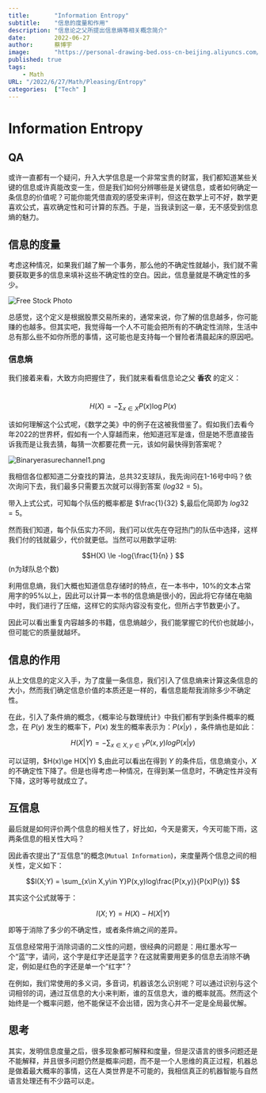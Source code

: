 ```yaml
---
title:       "Information Entropy"
subtitle:    "信息的度量和作用"
description: "信息论之父所提出信息熵等相关概念简介"
date:        2022-06-27
author:      蔡博宇
image:       "https://personal-drawing-bed.oss-cn-beijing.aliyuncs.com/img/pexels-tobi-620337.jpg"
published: true
tags:
    - Math
URL: "/2022/6/27/Math/Pleasing/Entropy"
categories:  ["Tech" ]
---
```


# Information Entropy

## QA

或许一直都有一个疑问，升入大学信息是一个非常宝贵的财富，我们都知道某些关键的信息或许真能改变一生，但是我们如何分辨哪些是关键信息，或者如何确定一条信息的价值呢？可能你能凭借直观的感受来评判，但这在数学上可不好，数学更喜欢公式，喜欢确定性和可计算的东西。于是，当我读到这一章，无不感受到信息熵的魅力。

## 信息的度量

考虑这种情况，如果我们越了解一个事务，那么他的不确定性就越小，我们就不需要获取更多的信息来填补这些不确定性的空白。因此，信息量就是不确定性的多少。

![Free Stock Photo](https://personal-drawing-bed.oss-cn-beijing.aliyuncs.com/img/pexels-photo-210607.jpeg)

总感觉，这个定义是根据股票交易所来的，通常来说，你了解的信息越多，你可能赚的也越多。但其实吧，我觉得每一个人不可能会把所有的不确定性消除，生活中总有那么些不如你所愿的事情，这可能也是支持每一个冒险者清晨起床的原因吧。

### 信息熵

我们接着来看，大致方向把握住了，我们就来看看信息论之父 **香农** 的定义：

​	$$H(X) = -\sum_{x\in X}P(x)\log{P(x)}  $$

该如何理解这个公式呢，《数学之美》中的例子在这被我借鉴了。假如我们去看今年2022的世界杯，假如有一个人穿越而来，他知道冠军是谁，但是她不愿直接告诉我而是让我去猜，每猜一次都要花费一元，该如何最快得到答案呢？

![Binaryerasurechannel1.png](https://personal-drawing-bed.oss-cn-beijing.aliyuncs.com/img/Binaryerasurechannel.png)

我相信各位都知道二分查找的算法，总共32支球队，我先询问在1-16号中吗？依次询问下去，我们最多只需要五次就可以得到答案 ($log{32} = 5$)。

带入上式公式，可知每个队伍的概率都是 $\frac{1}{32} $,最后化简即为 $log{32} = 5$。

然而我们知道，每个队伍实力不同，我们可以优先在夺冠热门的队伍中选择，这样我们付的钱就最少，代价就更低。当然可以用数学证明:

$$H(X) \le -log{\frac{1}{n} } $$ (n为球队总个数)

利用信息熵，我们大概也知道信息存储时的特点，在一本书中，10%的文本占常用字的95%以上，因此可以计算一本书的信息熵是很小的，因此将它存储在电脑中时，我们进行了压缩，这样它的实际内容没有变化，但所占字节数更小了。

因此可以看出重复内容越多的书籍，信息熵越少，我们能掌握它的代价也就越小，但可能它的质量就越坏。



## 信息的作用

从上文信息的定义入手，为了度量一条信息，我们引入了信息熵来计算这条信息的大小，然而我们确定信息价值的本质还是一样的，看信息能帮我消除多少不确定性。

在此，引入了条件熵的概念，《概率论与数理统计》中我们都有学到条件概率的概念，在 $P(y)$ 发生的概率下，$P(x)$ 发生的概率表示为：$P(x|y)$ ，条件熵也是如此：

$$H(X|Y) = -\sum_{x\in X,y\in Y} P(x,y)log{P(x|y)}$$

可以证明，$H(x)\ge H(X|Y) $,由此可以看出在得到 $Y$ 的条件后，信息熵变小，$X$ 的不确定性下降了。但是也得考虑一种情况，在得到某一信息时，不确定性并没有下降，这时等号就成立了。



## 互信息

最后就是如何评价两个信息的相关性了，好比如，今天是雾天，今天可能下雨，这两条信息的相关性大吗？

因此香农提出了“互信息”的概念(`Mutual Information`)，来度量两个信息之间的相关性，定义如下：

$$I(X;Y) = \sum_{x\in X,y\in Y}P(x,y)log\frac{P(x,y)}{P(x)P(y)}  $$

其实这个公式就等于：

$$I(X;Y) = H(X) - H(X|Y)$$

即等于消除了多少的不确定性，或者条件熵之间的差异。

互信息经常用于消除词语的二义性的问题，很经典的问题是：用红墨水写一个“蓝”字，请问，这个字是红字还是蓝字？在这就需要用更多的信息去消除不确定，例如是红色的字还是单一个“红字”？

在例如，我们常使用的多义词，多音词，机器该怎么识别呢？可以通过识别与这个词相邻的词，通过互信息的大小来判断，谁的互信息大，谁的概率就高。然而这个始终是一个概率问题，他不能保证不会出错，因为贪心并不一定是全局最优解。



## 思考

其实，发明信息度量之后，很多现象都可解释和度量，但是汉语言的很多问题还是不能解释，并且很多问题仍然是概率问题，而不是一个人思维的真正过程，机器总是做着最大概率的事情，这在人类世界是不可能的，我相信真正的机器智能与自然语言处理还有不少路可以走。
